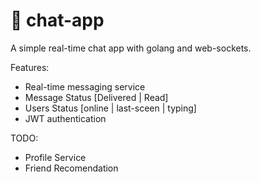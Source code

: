 # :construction: chat-app
A simple real-time chat app with golang and web-sockets.

Features:
  * Real-time messaging service
  * Message Status [Delivered | Read]
  * Users Status [online | last-sceen | typing]
  * JWT authentication

TODO: 
  * Profile Service
  * Friend Recomendation
